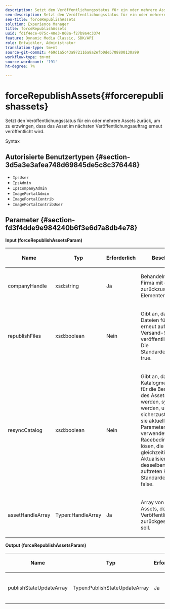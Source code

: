 ```yaml
---
description: Setzt den Veröffentlichungsstatus für ein oder mehrere Assets zurück, um zu erzwingen, dass das Asset im nächsten Veröffentlichungsauftrag erneut veröffentlicht wird.
seo-description: Setzt den Veröffentlichungsstatus für ein oder mehrere Assets zurück, um zu erzwingen, dass das Asset im nächsten Veröffentlichungsauftrag erneut veröffentlicht wird.
seo-title: forceRepublishAssets
solution: Experience Manager
title: forceRepublishAssets
uuid: fd1f4ece-075c-40e3-868a-f27b9a4c3374
feature: Dynamic Media Classic, SDK/API
role: Entwickler, Administrator
translation-type: tm+mt
source-git-commit: 469d1a5c43a972116a8a2efb0de5708800130a99
workflow-type: tm+mt
source-wordcount: '191'
ht-degree: 7%

---
```



# forceRepublishAssets{#forcerepublishassets}

Setzt den Veröffentlichungsstatus für ein oder mehrere Assets zurück, um zu erzwingen, dass das Asset im nächsten Veröffentlichungsauftrag erneut veröffentlicht wird.

Syntax

## Autorisierte Benutzertypen {#section-3d5a3e3afea748d69845de5c8c376448}

* `IpsUser`
* `IpsAdmin`
* `IpsCompanyAdmin`
* `ImagePortalAdmin`
* `ImagePortalContrib`
* `ImagePortalContribUser`

## Parameter {#section-fd3f4dde9e984240b6f3e6d7a8db4e78}

**Input (forceRepublishAssetsParam)**

<table id="table_742D67AD77554904976EC4A07A0CBC64"> 
 <thead> 
  <tr> 
   <th colname="col1" class="entry"> <p>Name </p> </th> 
   <th colname="col2" class="entry"> <p>Typ </p> </th> 
   <th colname="col3" class="entry"> <p>Erforderlich </p> </th> 
   <th colname="col4" class="entry"> <p>Beschreibung </p> </th> 
  </tr> 
 </thead>
 <tbody> 
  <tr> 
   <td colname="col1"> <span class="codeph"> <span class="varname"> companyHandle</span> </span> </td> 
   <td colname="col2"> <span class="codeph"> xsd:string</span> </td> 
   <td colname="col3"> <p>Ja </p> </td> 
   <td colname="col4"> <p>Behandeln Sie die Firma mit den zurückzusetzenden Elementen. </p> </td> 
  </tr> 
  <tr> 
   <td colname="col1"><span class="codeph"> <span class="varname"> republishFiles</span> </span> </td> 
   <td colname="col2"><span class="codeph"> xsd:boolean</span> </td> 
   <td colname="col3"> <p>Nein </p> </td> 
   <td colname="col4"> <p>Gibt an, dass die Dateien für das Asset erneut auf den Versand-Servern veröffentlicht werden. Die Standardeinstellung ist <span class="codeph"> true</span>. </p> </td> 
  </tr> 
  <tr> 
   <td colname="col1"><span class="codeph"> <span class="varname"> resyncCatalog</span> </span> </td> 
   <td colname="col2"><span class="codeph"> xsd:boolean</span> </td> 
   <td colname="col3"> <p>Nein </p> </td> 
   <td colname="col4"> <p>Gibt an, dass die Katalogmetadaten, die für die Bereitstellung des Assets verwendet werden, synchronisiert werden, um sicherzustellen, dass sie aktuell sind. Dieser Parameter wird verwendet, um Racebedingungen zu lösen, die bei fast gleichzeitigen Aktualisierungen desselben Datensatzes auftreten können. Die Standardeinstellung ist <span class="codeph"> false</span>. </p> </td> 
  </tr> 
  <tr> 
   <td colname="col1"> <span class="codeph"> <span class="varname"> assetHandleArray</span> </span> </td> 
   <td colname="col2"> <span class="codeph"> Typen:HandleArray</span> </td> 
   <td colname="col3"> <p>Ja </p> </td> 
   <td colname="col4"> <p>Array von Handles zu Assets, deren Veröffentlichungsstatus zurückgesetzt werden soll. </p> </td> 
  </tr> 
 </tbody> 
</table>

**Output (forceRepublishAssetsParam)**

<table id="table_78E74186669F477E9E2D837D58A789DC"> 
 <thead> 
  <tr> 
   <th colname="col1" class="entry"> <p>Name </p> </th> 
   <th colname="col2" class="entry"> <p>Typ </p> </th> 
   <th colname="col3" class="entry"> <p>Erforderlich </p> </th> 
   <th colname="col4" class="entry"> <p>Beschreibung </p> </th> 
  </tr> 
 </thead>
 <tbody> 
  <tr> 
   <td colname="col1"> <span class="codeph"> <span class="varname"> publishStateUpdateArray</span> </span> </td> 
   <td colname="col2"> <span class="codeph"> Typen:PublishStateUpdateArray</span> </td> 
   <td colname="col3"> <p>Ja </p> </td> 
   <td colname="col4"> <p>Array von Aktualisierungen des Veröffentlichungsstatus. </p> </td> 
  </tr> 
 </tbody> 
</table>

